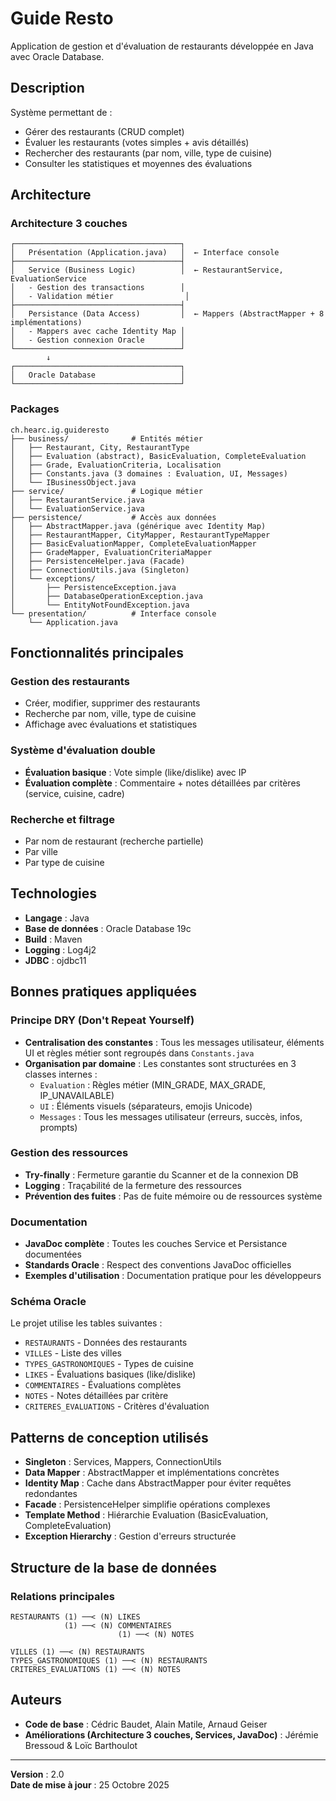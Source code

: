 # Guide Resto

Application de gestion et d'évaluation de restaurants développée en Java avec Oracle Database.

## Description

Système permettant de :
- Gérer des restaurants (CRUD complet)
- Évaluer les restaurants (votes simples + avis détaillés)
- Rechercher des restaurants (par nom, ville, type de cuisine)
- Consulter les statistiques et moyennes des évaluations

## Architecture

### Architecture 3 couches
```
┌─────────────────────────────────────┐
│   Présentation (Application.java)   │  ← Interface console
├─────────────────────────────────────┤
│   Service (Business Logic)          │  ← RestaurantService, EvaluationService
│   - Gestion des transactions        │
│   - Validation métier                │
├─────────────────────────────────────┤
│   Persistance (Data Access)         │  ← Mappers (AbstractMapper + 8 implémentations)
│   - Mappers avec cache Identity Map │
│   - Gestion connexion Oracle        │
└─────────────────────────────────────┘
        ↓
┌─────────────────────────────────────┐
│   Oracle Database                   │
└─────────────────────────────────────┘
```

### Packages
```
ch.hearc.ig.guideresto
├── business/              # Entités métier
│   ├── Restaurant, City, RestaurantType
│   ├── Evaluation (abstract), BasicEvaluation, CompleteEvaluation
│   ├── Grade, EvaluationCriteria, Localisation
│   ├── Constants.java (3 domaines : Evaluation, UI, Messages)
│   └── IBusinessObject.java
├── service/               # Logique métier
│   ├── RestaurantService.java
│   └── EvaluationService.java
├── persistence/           # Accès aux données
│   ├── AbstractMapper.java (générique avec Identity Map)
│   ├── RestaurantMapper, CityMapper, RestaurantTypeMapper
│   ├── BasicEvaluationMapper, CompleteEvaluationMapper
│   ├── GradeMapper, EvaluationCriteriaMapper
│   ├── PersistenceHelper.java (Facade)
│   ├── ConnectionUtils.java (Singleton)
│   └── exceptions/
│       ├── PersistenceException.java
│       ├── DatabaseOperationException.java
│       └── EntityNotFoundException.java
└── presentation/          # Interface console
    └── Application.java
```

## Fonctionnalités principales

### Gestion des restaurants
- Créer, modifier, supprimer des restaurants
- Recherche par nom, ville, type de cuisine
- Affichage avec évaluations et statistiques

### Système d'évaluation double
- **Évaluation basique** : Vote simple (like/dislike) avec IP
- **Évaluation complète** : Commentaire + notes détaillées par critères (service, cuisine, cadre)

### Recherche et filtrage
- Par nom de restaurant (recherche partielle)
- Par ville
- Par type de cuisine

## Technologies

- **Langage** : Java
- **Base de données** : Oracle Database 19c
- **Build** : Maven
- **Logging** : Log4j2
- **JDBC** : ojdbc11

## Bonnes pratiques appliquées

### Principe DRY (Don't Repeat Yourself)
- **Centralisation des constantes** : Tous les messages utilisateur, éléments UI et règles métier sont regroupés dans `Constants.java`
- **Organisation par domaine** : Les constantes sont structurées en 3 classes internes :
    - `Evaluation` : Règles métier (MIN_GRADE, MAX_GRADE, IP_UNAVAILABLE)
    - `UI` : Éléments visuels (séparateurs, emojis Unicode)
    - `Messages` : Tous les messages utilisateur (erreurs, succès, infos, prompts)

### Gestion des ressources
- **Try-finally** : Fermeture garantie du Scanner et de la connexion DB
- **Logging** : Traçabilité de la fermeture des ressources
- **Prévention des fuites** : Pas de fuite mémoire ou de ressources système

### Documentation
- **JavaDoc complète** : Toutes les couches Service et Persistance documentées
- **Standards Oracle** : Respect des conventions JavaDoc officielles
- **Exemples d'utilisation** : Documentation pratique pour les développeurs

### Schéma Oracle

Le projet utilise les tables suivantes :
- `RESTAURANTS` - Données des restaurants
- `VILLES` - Liste des villes
- `TYPES_GASTRONOMIQUES` - Types de cuisine
- `LIKES` - Évaluations basiques (like/dislike)
- `COMMENTAIRES` - Évaluations complètes
- `NOTES` - Notes détaillées par critère
- `CRITERES_EVALUATIONS` - Critères d'évaluation

## Patterns de conception utilisés

- **Singleton** : Services, Mappers, ConnectionUtils
- **Data Mapper** : AbstractMapper et implémentations concrètes
- **Identity Map** : Cache dans AbstractMapper pour éviter requêtes redondantes
- **Facade** : PersistenceHelper simplifie opérations complexes
- **Template Method** : Hiérarchie Evaluation (BasicEvaluation, CompleteEvaluation)
- **Exception Hierarchy** : Gestion d'erreurs structurée

## Structure de la base de données

### Relations principales
```
RESTAURANTS (1) ──< (N) LIKES
            (1) ──< (N) COMMENTAIRES
                        (1) ──< (N) NOTES

VILLES (1) ──< (N) RESTAURANTS
TYPES_GASTRONOMIQUES (1) ──< (N) RESTAURANTS
CRITERES_EVALUATIONS (1) ──< (N) NOTES
```

## Auteurs

- **Code de base** : Cédric Baudet, Alain Matile, Arnaud Geiser
- **Améliorations (Architecture 3 couches, Services, JavaDoc)** : Jérémie Bressoud & Loïc Barthoulot

---

**Version** : 2.0  
**Date de mise à jour** : 25 Octobre 2025
```